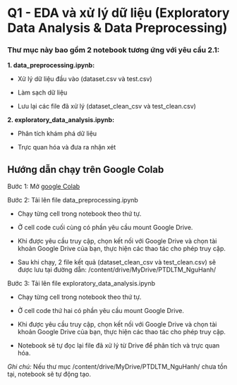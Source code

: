 # Q1 - EDA và xử lý dữ liệu (Exploratory Data Analysis & Data Preprocessing)

### Thư mục này bao gồm 2 notebook tương ứng với yêu cầu 2.1:

**1. data_preprocessing.ipynb:**

- Xử lý dữ liệu đầu vào (dataset.csv và test.csv)

- Làm sạch dữ liệu

- Lưu lại các file đã xử lý (dataset_clean_csv và test_clean.csv)

**2. exploratory_data_analysis.ipynb:**

- Phân tích khám phá dữ liệu

- Trực quan hóa và đưa ra nhận xét

## Hướng dẫn chạy trên Google Colab

Bước 1: Mở [google Colab](https://colab.research.google.com)

Bước 2: Tải lên file data_preprocessing.ipynb

- Chạy từng cell trong notebook theo thứ tự.

- Ở cell code cuối cùng có phần yêu cầu mount Google Drive.

- Khi được yêu cầu truy cập, chọn kết nối với Google Drive và chọn tài khoản Google Drive của bạn, thực hiện các thao tác cho phép truy cập.

- Sau khi chạy, 2 file kết quả (dataset_clean_csv và test_clean.csv) sẽ được lưu tại đường dẫn: /content/drive/MyDrive/PTDLTM_NguHanh/

Bước 3: Tải lên file exploratory_data_analysis.ipynb

- Chạy từng cell trong notebook theo thứ tự.

- Ở cell code thứ hai có phần yêu cầu mount Google Drive.

- Khi được yêu cầu truy cập, chọn kết nối với Google Drive và chọn tài khoản Google Drive của bạn, thực hiện các thao tác cho phép truy cập.

- Notebook sẽ tự đọc lại file đã xử lý từ Drive để phân tích và trực quan hóa.

*Ghi chú:* Nếu thư mục /content/drive/MyDrive/PTDLTM_NguHanh/ chưa tồn tại, notebook sẽ tự động tạo.